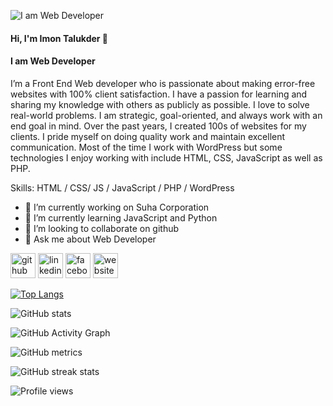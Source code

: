 ![I am Web Developer](https://scontent.fdac27-1.fna.fbcdn.net/v/t39.30808-6/282559991_137511882197070_7478184056899296740_n.png?_nc_cat=111&ccb=1-7&_nc_sid=e3f864&_nc_ohc=NNxPPwxKQEMAX-3wLPG&_nc_ht=scontent.fdac27-1.fna&oh=00_AT_qv0sjggkSN62UTNBEfhQy1QDufrKSGKnqdoSmWl8i0w&oe=628C026A)

#### Hi, I'm Imon Talukder 👋
#### I am Web Developer

I’m a Front End Web developer who is passionate about making error-free websites with 100% client satisfaction. I have a passion for learning and sharing my knowledge with others as publicly as possible. I love to solve real-world problems. I am strategic, goal-oriented, and always work with an end goal in mind. Over the past years, I created 100s of websites for my clients. I pride myself on doing quality work and maintain excellent communication. Most of the time I work with WordPress but some technologies I enjoy working with include HTML, CSS, JavaScript as well as PHP.

Skills: HTML / CSS/ JS / JavaScript / PHP / WordPress 

- 🔭 I’m currently working on Suha Corporation 
- 🌱 I’m currently learning JavaScript and Python 
- 👯 I’m looking to collaborate on github 
- 💬 Ask me about Web Developer 


[<img src='https://cdn.jsdelivr.net/npm/simple-icons@3.0.1/icons/github.svg' alt='github' height='40'>](https://github.com/imontalukder)  [<img src='https://cdn.jsdelivr.net/npm/simple-icons@3.0.1/icons/linkedin.svg' alt='linkedin' height='40'>](https://www.linkedin.com/in/https://www.linkedin.com/public-profile/settings?trk=d_flagship3_profile_self_view_public_profile&lipi=urn%3Ali%3Apage%3Ad_flagship3_profile_self_edit_contact_info%3BEPpINZvJRRCoLSTseq858w%3D%3D/)  [<img src='https://cdn.jsdelivr.net/npm/simple-icons@3.0.1/icons/facebook.svg' alt='facebook' height='40'>](https://www.facebook.com/imon2543)  [<img src='https://cdn.jsdelivr.net/npm/simple-icons@3.0.1/icons/icloud.svg' alt='website' height='40'>](imontalukder.com)  

[![Top Langs](https://github-readme-stats.vercel.app/api/top-langs/?username=imontalukder)](https://github.com/anuraghazra/github-readme-stats)

![GitHub stats](https://github-readme-stats.vercel.app/api?username=imontalukder&show_icons=true)  

![GitHub Activity Graph](https://activity-graph.herokuapp.com/graph?username=imontalukder)  

![GitHub metrics](https://metrics.lecoq.io/imontalukder)  

![GitHub streak stats](https://github-readme-streak-stats.herokuapp.com/?user=imontalukder)  

![Profile views](https://gpvc.arturio.dev/imontalukder)  
